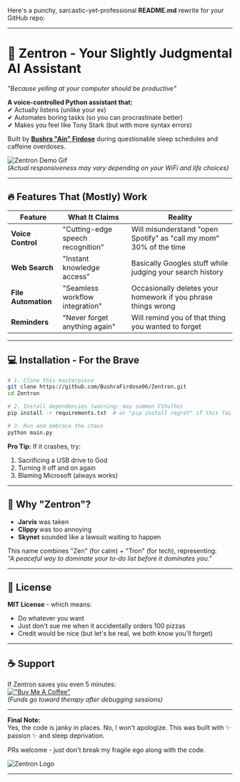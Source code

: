Here's a punchy, sarcastic-yet-professional **README.md** rewrite for your GitHub repo:

---

# 🚀 Zentron - Your Slightly Judgmental AI Assistant  
*"Because yelling at your computer should be productive"*  

**A voice-controlled Python assistant that:**  
✔ Actually listens (unlike your ex)  
✔ Automates boring tasks (so you can procrastinate better)  
✔ Makes you feel like Tony Stark (but with more syntax errors)  

Built by **[Bushra "Ain" Firdose](https://github.com/BushraFirdose06)** during questionable sleep schedules and caffeine overdoses.  

![Zentron Demo Gif](https://media.giphy.com/media/v1.Y2lkPTc5MGI3NjAxcW0yY2Z6d2R1eG5tYmx6Z2Z1N2R5dGJjZ3BhdmZ1bGJ6dGZ6ZyZlcD12MV9pbnRlcm5hbF9naWZfYnlfaWQmY3Q9Zw/xT5LMHxhOfscxPfIfm/giphy.gif)  
*(Actual responsiveness may vary depending on your WiFi and life choices)*  

---

## 🔥 Features That (Mostly) Work  

| Feature | What It Claims | Reality |  
|---------|---------------|---------|  
| **Voice Control** | "Cutting-edge speech recognition" | Will misunderstand "open Spotify" as "call my mom" 30% of the time |  
| **Web Search** | "Instant knowledge access" | Basically Googles stuff while judging your search history |  
| **File Automation** | "Seamless workflow integration" | Occasionally deletes your homework if you phrase things wrong |  
| **Reminders** | "Never forget anything again" | Will remind you of that thing you wanted to forget |  

---

## 💻 Installation - For the Brave  

```bash
# 1. Clone this masterpiece
git clone https://github.com/BushraFirdose06/Zentron.git
cd Zentron

# 2. Install dependencies (warning: may summon Cthulhu)
pip install -r requirements.txt  # or "pip install regret" if this fails

# 3. Run and embrace the chaos
python main.py
```
**Pro Tip:** If it crashes, try:  
1. Sacrificing a USB drive to God
2. Turning it off and on again  
3. Blaming Microsoft (always works)  

---

## 🤖 Why "Zentron"?  
- **Jarvis** was taken  
- **Clippy** was too annoying  
- **Skynet** sounded like a lawsuit waiting to happen  

This name combines "Zen" (for calm) + "Tron" (for tech), representing:  
*"A peaceful way to dominate your to-do list before it dominates you."*  

---

## 📜 License  
**MIT License** - which means:  
- Do whatever you want  
- Just don't sue me when it accidentally orders 100 pizzas  
- Credit would be nice (but let's be real, we both know you'll forget)  

---

## ☕ Support  
If Zentron saves you even 5 minutes:  
[!["Buy Me A Coffee"](https://www.buymeacoffee.com/assets/img/custom_images/orange_img.png)](https://www.buymeacoffee.com/bushrafirdose)  
*(Funds go toward therapy after debugging sessions)*  

---

**Final Note:**  
Yes, the code is janky in places. No, I won't apologize. This was built with ✨ passion ✨ and sleep deprivation.  

PRs welcome - just don't break my fragile ego along with the code.  

![Zentron Logo](https://media.giphy.com/media/3o7aTskHEUdgCQAXde/giphy.gif)  

--- 

